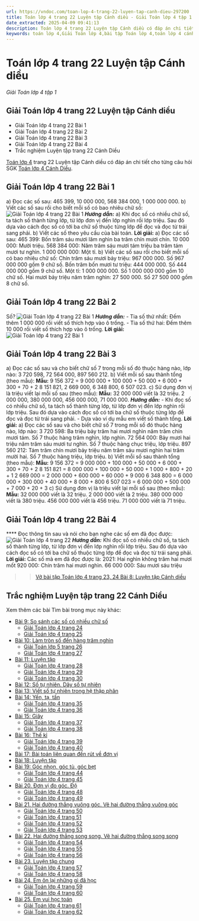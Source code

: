 ```yaml
---
url: https://vndoc.com/toan-lop-4-trang-22-luyen-tap-canh-dieu-297200
title: Toán lớp 4 trang 22 Luyện tập Cánh diều - Giải Toán lớp 4 tập 1 - VnDoc.com
date_extracted: 2025-04-09 09:41:13
description: Toán lớp 4 trang 22 Luyện tập Cánh diều có đáp án chi tiết cho từng câu hỏi, mời các bạn cùng tham khảo.
keywords: toán lớp 4,Giải Toán lớp 4,bài tập Toán lớp 4,toán lớp 4 cánh diều,Giải toán lớp 4 cánh diều,Toán lớp 4 Tập 1,toán lớp 4 trang 22 cánh diều,Các số có nhiều chữ số tiếp theo Cánh diều,Các số có nhiều chữ số tiếp theo lớp 4,bài tập Các số có nhiều chữ số Cánh diều,Các số có nhiều chữ số,Giải sách Toán lớp 4,Bài tập Toán lớp 4 có lời giải
---
```


# Toán lớp 4 trang 22 Luyện tập Cánh diều
 _Giải Toán lớp 4 tập 1_
## Giải Toán lớp 4 trang 22 Luyện tập Cánh diều
  * Giải Toán lớp 4 trang 22 Bài 1
  * Giải Toán lớp 4 trang 22 Bài 2
  * Giải Toán lớp 4 trang 22 Bài 3
  * Giải Toán lớp 4 trang 22 Bài 4
  * Trắc nghiệm Luyện tập trang 22 Cánh Diều

[Toán lớp 4](<https://vndoc.com/toan-lop4>) trang 22 Luyện tập Cánh diều có đáp án chi tiết cho từng câu hỏi SGK [Toán lớp 4 Cánh Diều](<https://vndoc.com/toan-lop-4-canh-dieu>).
## **Giải Toán lớp 4 trang 22 Bài 1**
a\) Đọc các số sau: 465 399, 10 000 000, 568 384 000, 1 000 000 000.
b\) Viết các số sau rồi cho biết mỗi số có bao nhiêu chữ số:
![Giải Toán lớp 4 trang 22 Bài 1](https://i.vdoc.vn/data/image/2023/05/18/giai-toan-lop-4-trang-22-tap-1.png)
**_Hướng dẫn:_**
a\) Khi đọc số có nhiều chữ số, ta tách số thành từng lớp, từ lớp đơn vị đến lớp nghìn rồi lớp triệu. Sau đó dựa vào cách đọc số có tới ba chữ số thuộc từng lớp để đọc và đọc từ trái sang phải.
b\) Viết các số theo yêu cầu của bài toán.
**Lời giải:**
a\) Đọc các số sau:
465 399: Bốn trăm sáu mươi lăm nghìn ba trăm chín mươi chín.
10 000 000: Mười triệu.
568 384 000: Năm trăm sáu mươi tám triệu ba trăm tám mươi tư nghìn.
1 000 000 000: Một tỉ.
b\) Viết các số sau rồi cho biết mỗi số có bao nhiêu chữ số:
Chín trăm sáu mươi bảy triệu: 967 000 000. Số 967 000 000 gồm 9 chữ số.
Bốn trăm bốn mươi tư triệu: 444 000 000. Số 444 000 000 gồm 9 chữ số.
Một tỉ: 1 000 000 000. Số 1 000 000 000 gồm 10 chữ số.
Hai mươi bảy triệu năm trăm nghìn: 27 500 000. Số 27 500 000 gồm 8 chữ số.
## **Giải Toán lớp 4 trang 22 Bài 2**
Số?
![Giải Toán lớp 4 trang 22 Bài 1](https://i.vdoc.vn/data/image/2023/05/18/giai-toan-lop-4-trang-22-tap-1-1.png)
**_Hướng dẫn:_**
\- Tia số thứ nhất: Đếm thêm 1 000 000 rồi viết số thích hợp vào ô trống.
\- Tia số thứ hai: Đếm thêm 10 000 rồi viết số thích hợp vào ô trống.
**Lời giải:**
![Giải Toán lớp 4 trang 22 Bài 1](https://i.vdoc.vn/data/image/2023/05/18/giai-toan-lop-4-trang-22-tap-1-2.png)
## **Giải Toán lớp 4 trang 22 Bài 3**
a\) Đọc các số sau và cho biết chữ số 7 trong mỗi số đó thuộc hàng nào, lớp nào:
3 720 598, 72 564 000, 897 560 212.
b\) Viết mỗi số sau thành tổng \(theo mẫu\):
**Mẫu:** 9 156 372 = 9 000 000 + 100 000 + 50 000 + 6 000 + 300 + 70 + 2
8 151 821, 2 669 000, 6 348 800, 6 507 023.
c\) Sử dụng đơn vị là triệu viết lại mỗi số sau \(theo mẫu\):
**Mẫu:** 32 000 000 viết là 32 triệu.
2 000 000, 380 000 000, 456 000 000, 71 000 000.
**_Hướng dẫn:_**
\- Khi đọc số có nhiều chữ số, ta tách số thành từng lớp, từ lớp đơn vị đến lớp nghìn rồi lớp triệu. Sau đó dựa vào cách đọc số có tới ba chữ số thuộc từng lớp để đọc và đọc từ trái sang phải.
\- Dựa vào ví dụ mẫu em viết số thành tổng.
**Lời giải:**
a\) Đọc các số sau và cho biết chữ số 7 trong mỗi số đó thuộc hàng nào, lớp nào:
3 720 598: Ba triệu bảy trăm hai mươi nghìn năm trăm chín mươi tám.
Số 7 thuộc hàng trăm nghìn, lớp nghìn.
72 564 000: Bảy mươi hai triệu năm trăm sáu mươi tư nghìn.
Số 7 thuộc hàng chục triệu, lớp triệu.
897 560 212: Tám trăm chín mươi bảy triệu năm trăm sáu mươi nghìn hai trăm mười hai.
Số 7 thuộc hàng triệu, lớp triệu.
b\) Viết mỗi số sau thành tổng \(theo mẫu\):
**Mẫu:** 9 156 372 = 9 000 000 + 100 000 + 50 000 + 6 000 + 300 + 70 + 2
8 151 821 = 8 000 000 + 100 000 + 50 000 + 1 000 + 800 + 20 + 1
2 669 000 = 2 000 000 + 600 000 + 60 000 + 9 000
6 348 800 = 6 000 000 + 300 000 + 40 000 + 8 000 + 800
6 507 023 = 6 000 000 + 500 000 + 7 000 + 20 + 3
c\) Sử dụng đơn vị là triệu viết lại mỗi số sau \(theo mẫu\):
**Mẫu:** 32 000 000 viết là 32 triệu.
2 000 000 viết là 2 triệu.
380 000 000 viết là 380 triệu.
456 000 000 viết là 456 triệu.
71 000 000 viết là 71 triệu.
## **Giải Toán lớp 4 trang 22 Bài 4**
**** Đọc thông tin sau và nói cho bạn nghe các số em đã đọc được:
![Giải Toán lớp 4 trang 22](https://i.vdoc.vn/data/image/2023/05/18/giai-toan-lop-4-trang-22-tap-1-3.png)
**_Hướng dẫn:_**
Khi đọc số có nhiều chữ số, ta tách số thành từng lớp, từ lớp đơn vị đến lớp nghìn rồi lớp triệu. Sau đó dựa vào cách đọc số có tới ba chữ số thuộc từng lớp để đọc và đọc từ trái sang phải.
**Lời giải:**
Các số mà em đã đọc được là:
2021: Hai nghìn không trăm hai mươi mốt
920 000: Chín trăm hai mươi nghìn.
66 000 000: Sáu mươi sáu triệu
>> [Vở bài tập Toán lớp 4 trang 23, 24 Bài 8: Luyện tập Cánh diều](<https://vndoc.com/vo-bai-tap-toan-lop-4-trang-23-24-bai-8-luyen-tap-canh-dieu-303406>)
## Trắc nghiệm Luyện tập trang 22 Cánh Diều
Xem thêm các bài Tìm bài trong mục này khác:
  * [Bài 9: So sánh các số có nhiều chữ số](</giai-bai-tap-trang-13-sgk-toan-4-so-sanh-cac-so-co-nhieu-chu-so-115856>)
    * [Giải Toán lớp 4 trang 24](</giai-toan-lop-4-trang-24-canh-dieu-321842>)
    * [Giải Toán lớp 4 trang 25](</giai-toan-lop-4-trang-25-canh-dieu-321854>)
  * [Bài 10: Làm tròn số đến hàng trăm nghìn](</toan-lop-4-trang-26-27-lam-tron-so-den-hang-tram-nghin-canh-dieu-297204>)
    * [Giải Toán lớp 5 trang 26](</giai-toan-lop-5-trang-26-canh-dieu-322248>)
    * [Giải Toán lớp 4 trang 27](</giai-toan-lop-4-trang-27-canh-dieu-321897>)
  * [Bài 11: Luyện tập](</toan-lop-4-trang-28-240135>)
    * [Giải Toán lớp 4 trang 28](</giai-toan-lop-4-trang-28-canh-dieu-323126>)
    * [Giải Toán lớp 4 trang 29](</giai-bai-tap-trang-29-31-32-sgk-toan-4-bieu-do-116018>)
    * [Giải Toán lớp 4 trang 30](</giai-toan-lop-4-trang-30-canh-dieu-323141>)
  * [Bài 12: Số tự nhiên. Dãy số tự nhiên](</giai-bai-tap-trang-19-sgk-toan-4-day-so-tu-nhien-115898>)
  * [Bài 13: Viết số tự nhiên trong hệ thập phân](</giai-bai-tap-trang-20-sgk-toan-4-viet-so-tu-nhien-trong-he-thap-phan-127237>)
  * [Bài 14: Yến, tạ, tấn](</giai-bai-tap-trang-23-sgk-toan-4-yen-ta-tan-115976>)
    * [Giải Toán lớp 4 trang 35](</giai-toan-lop-4-trang-35-canh-dieu-323146>)
    * [Giải Toán lớp 4 trang 36](</giai-toan-lop-4-trang-36-canh-dieu-323147>)
  * [Bài 15: Giây](</giai-bai-tap-trang-25-26-sgk-toan-4-luyen-tap-giay-the-ki-115999>)
    * [Giải Toán lớp 4 trang 37](</toan-lop-4-trang-36-37-luyen-tap-chung-240167>)
    * [Giải Toán lớp 4 trang 38](</giai-toan-lop-4-trang-38-canh-dieu-323150>)
  * [Bài 16: Thế kỉ](</toan-lop-4-trang-39-40-the-ki-canh-dieu-297324>)
    * [Giải Toán lớp 4 trang 39](</giai-toan-lop-4-trang-39-canh-dieu-323154>)
    * [Giải Toán lớp 4 trang 40](</giai-toan-lop-4-trang-40-canh-dieu-323157>)
  * [Bài 17: Bài toán liên quan đến rút về đơn vị](</toan-lop-4-trang-41-42-bai-toan-lien-quan-den-rut-ve-don-vi-canh-dieu-297530>)
  * [Bài 18: Luyện tập](</toan-lop-4-trang-43-luyen-tap-canh-dieu-297534>)
  * [Bài 19: Góc nhọn, góc tù, góc bẹt](</toan-lop-4-trang-44-45-goc-nhon-goc-tu-goc-bet-canh-dieu-297556>)
    * [Giải Toán lớp 4 trang 44](</giai-toan-lop-4-trang-44-canh-dieu-323161>)
    * [Giải Toán lớp 4 trang 45](</giai-toan-lop-4-trang-45-canh-dieu-323165>)
  * [Bài 20. Đơn vị đo góc. Độ](</toan-lop-4-trang-46-47-48-49-don-vi-do-goc-do-canh-dieu-297561>)
    * [Giải Toán lớp 4 trang 48](</giai-toan-lop-4-trang-48-canh-dieu-323168>)
    * [Giải Toán lớp 4 trang 49](</giai-toan-lop-4-trang-49-canh-dieu-323172>)
  * [Bài 21. Hai đường thẳng vuông góc. Vẽ hai đường thẳng vuông góc](</giai-bai-tap-trang-52-53-54-sgk-toan-4-ve-hai-duong-thang-vuong-goc-ve-hai-duong-thang-song-song-116387>)
    * [Giải Toán lớp 4 trang 50](</giai-toan-lop-4-trang-50-canh-dieu-323845>)
    * [Giải Toán lớp 4 trang 51](</giai-toan-lop-4-trang-51-canh-dieu-323849>)
    * [Giải Toán lớp 4 trang 52](</giai-toan-lop-4-trang-52-canh-dieu-323854>)
    * [Giải Toán lớp 4 trang 53](</giai-toan-lop-4-trang-53-canh-dieu-323856>)
  * [Bài 22. Hai đường thẳng song song. Vẽ hai đường thẳng song song](</giai-bai-tap-trang-51-sgk-toan-4-hai-duong-thang-song-song-116381>)
    * [Giải Toán lớp 4 trang 54](</toan-lop-4-trang-54-207242>)
    * [Giải Toán lớp 4 trang 55](</giai-bai-tap-trang-55-56-sgk-toan-4-luyen-tap-hinh-hoc-116414>)
    * [Giải Toán lớp 4 trang 56](</giai-toan-lop-4-trang-56-canh-dieu-323861>)
  * [Bài 23. Luyện tập chung](</toan-lop-4-trang-57-58-luyen-tap-chung-canh-dieu-297571>)
    * [Giải Toán lớp 4 trang 57](</giai-toan-lop-4-trang-57-canh-dieu-323863>)
    * [Giải Toán lớp 4 trang 58](</giai-toan-lop-4-trang-58-canh-dieu-323870>)
  * [Bài 24. Em ôn lại những gì đã học](</toan-lop-4-trang-59-60-em-on-lai-nhung-gi-da-hoc-canh-dieu-297574>)
    * [Giải Toán lớp 4 trang 59](</giai-toan-lop-4-trang-59-canh-dieu-323879>)
    * [Giải Toán lớp 4 trang 60](</giai-toan-lop-4-trang-60-canh-dieu-323886>)
  * [Bài 25. Em vui học toán](</toan-lop-4-trang-61-62-em-vui-hoc-toan-canh-dieu-297578>)
    * [Giải Toán lớp 4 trang 61](</giai-toan-lop-4-trang-61-canh-dieu-323896>)
    * [Giải Toán lớp 4 trang 62](</giai-toan-lop-4-trang-62-canh-dieu-323902>)

